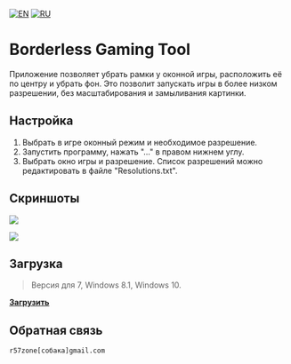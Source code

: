 [![EN](https://user-images.githubusercontent.com/9499881/33184537-7be87e86-d096-11e7-89bb-f3286f752bc6.png)](https://github.com/r57zone/Borderless-Gaming-Tool/blob/master/README.md) 
[![RU](https://user-images.githubusercontent.com/9499881/27683795-5b0fbac6-5cd8-11e7-929c-057833e01fb1.png)](https://github.com/r57zone/Borderless-Gaming-Tool/blob/master/README.RU.md) 
# Borderless Gaming Tool
Приложение позволяет убрать рамки у оконной игры, расположить её по центру и убрать фон. Это позволит запускать игры в более низком разрешении, без масштабирования и замыливания картинки.

## Настройка
1. Выбрать в игре оконный режим и необходимое разрешение.
2. Запустить программу, нажать "..." в правом нижнем углу.
3. Выбрать окно игры и разрешение. Список разрешений можно редактировать в файле "Resolutions.txt".

## Скриншоты
![](https://user-images.githubusercontent.com/9499881/52374545-f23b7080-2a76-11e9-8c85-c5098d7239b0.png)

![](https://user-images.githubusercontent.com/9499881/52374598-097a5e00-2a77-11e9-9ae2-3d693ee36166.png)

## Загрузка
>Версия для 7, Windows 8.1, Windows 10.

**[Загрузить](https://github.com/r57zone/Borderless-Gaming-Tool/releases)**

## Обратная связь
`r57zone[собака]gmail.com`